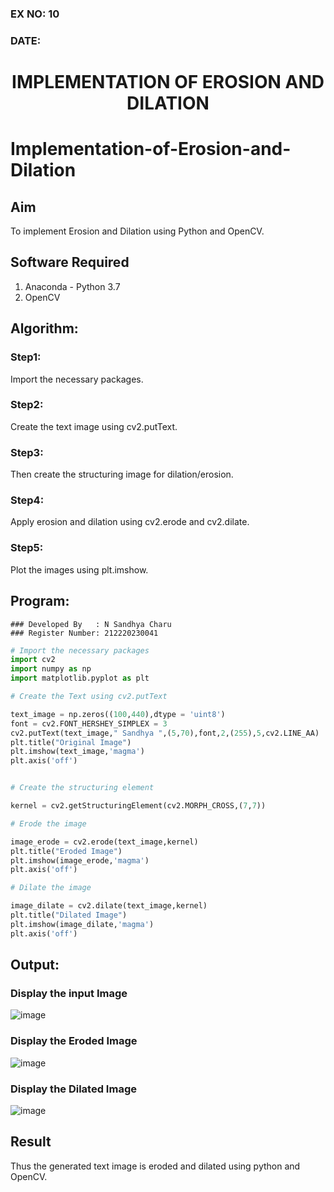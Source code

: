 ### EX NO: 10
### DATE:
# <p align="center">IMPLEMENTATION OF EROSION AND DILATION</p>

# Implementation-of-Erosion-and-Dilation
## Aim
To implement Erosion and Dilation using Python and OpenCV.
## Software Required
1. Anaconda - Python 3.7
2. OpenCV
## Algorithm:
### Step1:
Import the necessary packages.

### Step2:
Create the text image using cv2.putText.

### Step3:
Then create the structuring image for dilation/erosion.

### Step4:
Apply erosion and dilation using cv2.erode and cv2.dilate.

### Step5:
Plot the images using plt.imshow.
 
## Program:
```
### Developed By   : N Sandhya Charu
### Register Number: 212220230041
```
``` Python
# Import the necessary packages
import cv2
import numpy as np
import matplotlib.pyplot as plt

# Create the Text using cv2.putText

text_image = np.zeros((100,440),dtype = 'uint8')
font = cv2.FONT_HERSHEY_SIMPLEX = 3
cv2.putText(text_image," Sandhya ",(5,70),font,2,(255),5,cv2.LINE_AA)
plt.title("Original Image")
plt.imshow(text_image,'magma')
plt.axis('off')


# Create the structuring element

kernel = cv2.getStructuringElement(cv2.MORPH_CROSS,(7,7))

# Erode the image

image_erode = cv2.erode(text_image,kernel)
plt.title("Eroded Image")
plt.imshow(image_erode,'magma')
plt.axis('off')

# Dilate the image

image_dilate = cv2.dilate(text_image,kernel)
plt.title("Dilated Image")
plt.imshow(image_dilate,'magma')
plt.axis('off')

```
## Output:

### Display the input Image
![image](https://user-images.githubusercontent.com/75235167/170851526-df329a0d-188d-497f-92a0-7967311009c2.png)

### Display the Eroded Image
![image](https://user-images.githubusercontent.com/75235167/170851546-d3f18e1f-c8a5-4576-b1b5-eea59e092207.png)

### Display the Dilated Image
![image](https://user-images.githubusercontent.com/75235167/170851552-0d8d0438-122c-435d-af56-b42f2d1183e9.png)

## Result
Thus the generated text image is eroded and dilated using python and OpenCV.
